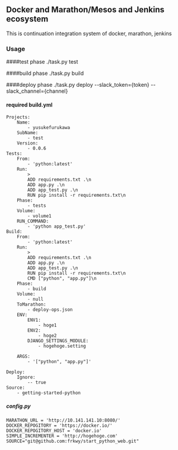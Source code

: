 ## Docker and Marathon/Mesos and Jenkins ecosystem

This is continuation integration system of docker, marathon, jenkins


### Usage

####test phase
./task.py test

####build phase
./task.py build

####deploy phase
./task.py deploy  --slack_token={token} --slack_channel={channel}  

#### required build.yml
```
Projects:
    Name:
        - yusukefurukawa 
    SubName:
        - test
    Version:
        - 0.0.6
Tests:
    From:
        - 'python:latest'
    Run: 
        >
        ADD requirements.txt .\n
        ADD app.py .\n
        ADD app_test.py .\n
        RUN pip install -r requirements.txt\n
    Phase:
        - tests
    Volume:
        - volume1
    RUN_COMMAND: 
        - 'python app_test.py'
Build:
    From:
        - 'python:latest'
    Run:
        >
        ADD requirements.txt .\n
        ADD app.py .\n
        ADD app_test.py .\n
        RUN pip install -r requirements.txt\n
        CMD ["python", "app.py"]\n
    Phase:
        - build
    Volume:
        - null
    ToMarathon:
        - deploy-ops.json
    ENV:
        ENV1:
            - hoge1
        ENV2:
            - hoge2
        DJANGO_SETTINGS_MODULE:
            - hogehoge.setting

    ARGS: 
        - '["python", "app.py"]'

Deploy:
    Ignore:
        -- true
Source:
    - getting-started-python
```

##### config.py
```
MARATHON_URL = 'http://10.141.141.10:8080/'
DOCKER_REPOGITORY = 'https://docker.io/'
DOCKER_REPOGITORY_HOST = 'docker.io'
SIMPLE_INCREMENTER = 'http://hogehoge.com'
SOURCE="git@github.com:frkwy/start_python_web.git"
```
